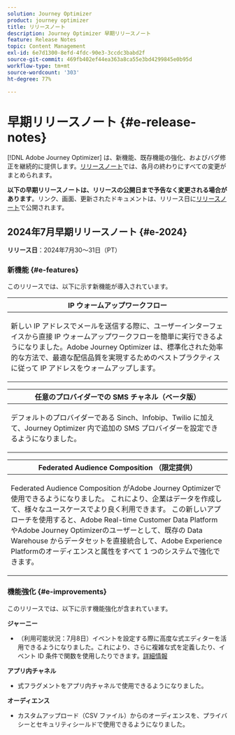 ```yaml
---
solution: Journey Optimizer
product: journey optimizer
title: リリースノート
description: Journey Optimizer 早期リリースノート
feature: Release Notes
topic: Content Management
exl-id: 6e7d1300-8efd-4fdc-90e3-3ccdc3babd2f
source-git-commit: 469fb402ef44ea363a8ca55e3bd4299845e0b95d
workflow-type: tm+mt
source-wordcount: '303'
ht-degree: 77%

---
```


# 早期リリースノート {#e-release-notes}

[!DNL Adobe Journey Optimizer] は、新機能、既存機能の強化、およびバグ修正を継続的に提供します。[リリースノート](release-notes.md)では、各月の終わりにすべての変更がまとめられます。

**以下の早期リリースノートは、リリースの公開日まで予告なく変更される場合があります**。リンク、画面、更新されたドキュメントは、リリース日に[リリースノート](release-notes.md)で公開されます。

## 2024年7月早期リリースノート {#e-2024}

**リリース日**：2024年7月30～31日（PT）

### 新機能 {#e-features}

このリリースでは、以下に示す新機能が導入されています。

<table>
<thead>
<tr>
<th><strong>IP ウォームアップワークフロー</strong><br/></th>
</tr>
</thead>
<tbody>
<tr>
<td>
<p>新しい IP アドレスでメールを送信する際に、ユーザーインターフェイスから直接 IP ウォームアップワークフローを簡単に実行できるようになりました。Adobe Journey Optimizer は、標準化された効率的な方法で、最適な配信品質を実現するためのベストプラクティスに従って IP アドレスをウォームアップします。</p>
<!--p>For more information, refer to the <a href="../configuration/ip-warmup-gs.md">detailed documentation</a>.</p-->
</td>
</tr>
</tbody>
</table>


<table>
<thead>
<tr>
<th><strong>任意のプロバイダーでの SMS チャネル（ベータ版）</strong><br/></th>
</tr>
</thead>
<tbody>
<tr>
<td>
<p>デフォルトのプロバイダーである Sinch、Infobip、Twilio に加えて、Journey Optimizer 内で追加の SMS プロバイダーを設定できるようになりました。</p>
<!--p>For more information, refer to the <a href="../configuration/ip-warmup-gs.md">detailed documentation</a>.</p-->
</td>
</tr>
</tbody>
</table>


<table>
<thead>
<tr>
<th><strong>Federated Audience Composition （限定提供）</strong><br/></th>
</tr>
</thead>
<tbody>
<tr>
<td>
<p>Federated Audience Composition がAdobe Journey Optimizerで使用できるようになりました。 これにより、企業はデータを作成して、様々なユースケースでより良く利用できます。 この新しいアプローチを使用すると、Adobe Real-time Customer Data PlatformやAdobe Journey Optimizerのユーザーとして、既存の Data Warehouse からデータセットを直接統合して、Adobe Experience Platformのオーディエンスと属性をすべて 1 つのシステムで強化できます。</p>
<!--p>For more information, refer to the <a href="https://experienceleague.adobe.com/en/docs/federated-audience-composition/using/home"  target="_blank">detailed documentation</a>.</p-->
</td>
</tr>
</tbody>
</table>

<!--table>
<thead>
<tr>
<th><strong>Marketo Engage custom action</strong><br/></th>
</tr>
</thead>
<tbody>
<tr>
<td>
<p>You can now integrate Adobe Journey Optimizer with Adobe Marketo Engage to build your B2B use cases. From a journey, a new custom action allows you to ingest data into Marketo.</p>
</td>
</tr>
</tbody>
</table-->

<!--table>
<thead>
<tr>
<th><strong>Improved channel configurations</strong><br/></th>
</tr>
</thead>
<tbody>
<tr>
<td>
<p>The current channel surface capabilities have been enhanced for a consistent approach across all channels. You can now define, manage, and reuse these configurations for any of your channels.</p>
<p><ul>
<li>Channel surfaces are now renamed to <strong>Channel configurations</strong></li>
<li>From the Channel configurations inventory you can now create reusable channel configurations for all channels, including now Web, In-app messaging, or Code-based experience</li>
<li>Object level access control (OLAC) is now available for each channel configuration, allowing you to decide which of your users are allowed to create or use specific configurations</li>
<li>For some channels, you can create channel configurations that target multiple platforms. An example here would be an In-app messaging channel configuration that can target a web page, an iOS app and an Android app.</li>
</ul></p>
<p>For more information, refer to the <a href="../configuration/ip-warmup-gs.md">detailed documentation</a>.</p>
</td>
</tr>
</tbody>
</table-->


<!--table>
<thead>
<tr>
<th><strong>Extended personalization data - Beta</strong><br/></th>
</tr>
</thead>
<tbody>
<tr>
<td>
<p>You can now lookup and fetch data values within Adobe Experience Platform datasets, and use these values to build conditions in Adobe Journey Optimizer. You can leverage data from a lookup dataset when a relationship has been defined using an attribute inside of an array of objects. You can specify non-profile enabled datasets for lookup. Once enabled, you can use a profile attribute as a join key to the specified dataset to retrive further data for personalization.</p>
<p>This capability is currently available as a public beta.</p>
</td>
</tr>
</tbody>
</table-->

### 機能強化 {#e-improvements}

このリリースでは、以下に示す機能強化が含まれています。

**ジャーニー**

* （利用可能状況：7月8日）イベントを設定する際に高度な式エディターを活用できるようになりました。これにより、さらに複雑な式を定義したり、イベント ID 条件で関数を使用したりできます。[詳細情報](../event/about-creating.md#adv-exp-editor)

<!--* The `event-id` condition is now automatically filled during test mode. -->

<!--**SMS channel**

* You can now modify existing SMS configurations.-->

**アプリ内チャネル**

* 式フラグメントをアプリ内チャネルで使用できるようになりました。

**オーディエンス**

* カスタムアップロード（CSV ファイル）からのオーディエンスを、プライバシーとセキュリティシールドで使用できるようになりました。
<!--
**Push channel**

* You can now add your mobile application push credentials inside Adobe Journey Optimizer channel configuration settings. Creating an App surface in Adobe Experience Platform Data Collection is no longer required.-->
